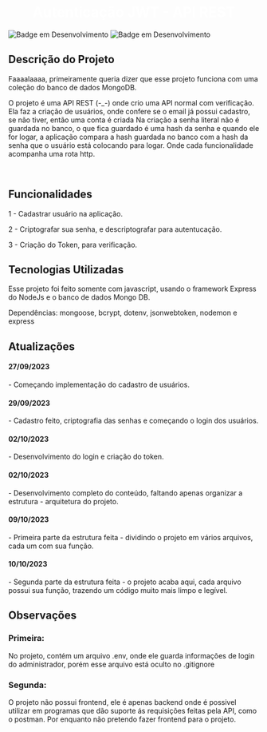 <h1 align="center"> <b style="color:white"> Autenticação JWT - API REST</b> </h1>

![Badge em Desenvolvimento](https://img.shields.io/badge/license-napolifabrizio-green)
![Badge em Desenvolvimento](https://img.shields.io/badge/status-desenvolvimento-yellow)

<section>
<h2><b>Descrição do Projeto</b></h2>

Faaaalaaaa, primeiramente queria dizer que esse projeto funciona com uma coleção do banco de dados MongoDB.

<p>
O projeto é uma API REST (-_-) onde crio uma API normal com verificação. Ela faz a criação de usuários, onde confere se o email já possui cadastro, se não tiver, então uma conta é criada Na criação a senha literal não é guardada no banco, o que fica guardado é uma hash da senha e quando ele for logar, a aplicação compara a hash guardada no banco com a hash da senha que o usuário está colocando para logar. Onde cada funcionalidade acompanha uma rota http.
</p><br>
</section>

<section>
<h2><b>Funcionalidades</b></h2>

<p>
 1 - Cadastrar usuário na aplicação.

 2 - Criptografar sua senha, e descriptografar para autentucação.

 3 - Criação do Token, para verificação.
</p>
</section>

<section>
<h2><b>Tecnologias Utilizadas</b></h2>
<p>
Esse projeto foi feito somente com javascript, usando o framework Express do NodeJs e o banco de dados Mongo DB.

Dependências: mongoose, bcrypt, dotenv, jsonwebtoken, nodemon e express

</p>
</section>

<section>
<h2>Atualizações</h2>
    <h4>27/09/2023</h4> - Começando implementação do cadastro de usuários.
    <h4>29/09/2023</h4> - Cadastro feito, criptografia das senhas e começando o login dos usuários.
    <h4>02/10/2023</h4> - Desenvolvimento do login e criação do token.
    <h4>02/10/2023</h4> - Desenvolvimento completo do conteúdo, faltando apenas organizar a estrutura - arquitetura do projeto.
    <h4>09/10/2023</h4> - Primeira parte da estrutura feita - dividindo o projeto em vários arquivos, cada um com sua função.
    <h4>10/10/2023</h4> - Segunda parte da estrutura feita - o projeto acaba aqui, cada arquivo possui sua função, trazendo um código muito mais limpo e legível.
</section>

<section>
<h2><b>Observações</b></h2>
    <h3>
    Primeira:
    </h3>
    No projeto, contém um arquivo .env, onde ele guarda informações de login do administrador, porém esse arquivo está oculto no .gitignore
    <br>
    
<h3>
Segunda:
</h3>
O projeto não possui frontend, ele é apenas backend onde é possivel utilizar em programas que dão suporte ás requisições feitas pela API, como o postman. Por enquanto não pretendo fazer frontend para o projeto.
    




